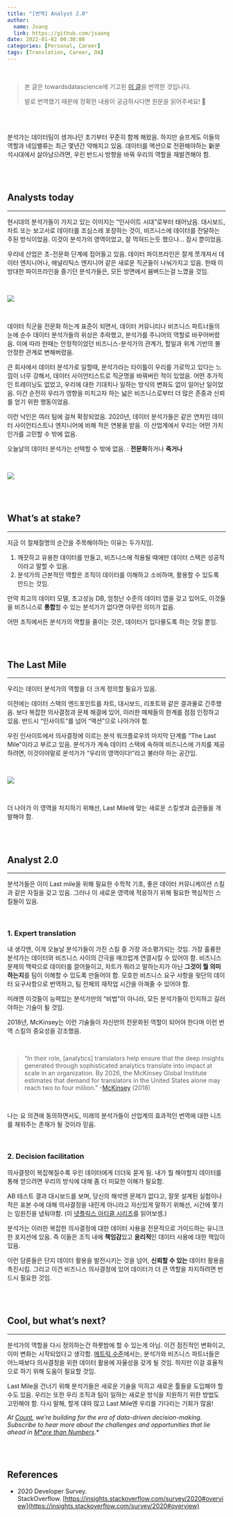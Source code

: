 ```yaml
---
title: "[번역] Analyst 2.0"
author:
  name: Jsang
  link: https://github.com/jsaang
date: 2022-01-02 00:30:00
categories: [Personal, Career]
tags: [Translation, Career, DA]
---
```


<br />

> 본 글은 towardsdatascience에 기고된 [이 글](https://towardsdatascience.com/analyst-2-0-3c10daf124c8?gi=17b7182f8f48)을 번역한 것입니다. 
> 
> 발로 번역했기 때문에 정확한 내용이 궁금하시다면 원문을 읽어주세요! 🤪

<br />
<br />

분석가는 데이터팀이 생겨나던 초기부터 꾸준히 함께 해왔음. 하지만 슬프게도 이들의 역할과 네임밸류는 최근 몇년간 약해지고 있음. 데이터를 액션으로 전환해야하는 新분석시대에서 살아남으려면, 우린 반드시 방향을 바꿔 우리의 역할을 재발견해야 함.

<br />
<br />

## Analysts today

---

현시대의 분석가들이 가지고 있는 이미지는 “인사이트 시대”로부터 태어났음. 대시보드, 차트 또는 보고서로 데이터를 조심스레 포장하는 것이, 비즈니스에 데이터를 전달하는 주된 방식이었음. 이것이 분석가의 영역이었고, 잘 먹혀드는듯 했으나... 잠시 뿐이었음. 

우리네 산업은 초-전문화 단계에 접어들고 있음. 데이터 파이프라인은 잘게 쪼개져서 데이터 엔지니어나, 애널리틱스 엔지니어 같은 새로운 직군들이 나눠가지고 있음. 한때 이 방대한 파이프라인을 즐기던 분석가들은, 모든 방면에서 붐벼드는걸 느꼈을 것임.

<br />

![](https://miro.medium.com/max/1400/1*5lYUUC_WVIMPK3jcNyYwvg.png)

<br />

데이터 직군을 전문화 하는게 표준이 되면서, 데이터 커뮤니티나 비즈니스 파트너들의 눈에 순수 데이터 분석가들의 위상은 추락했고, 분석가를 주니어의 역할로 바꾸어버렸음. 이에 따라 한때는 안정적이었던 비즈니스-분석가의 관계가, 할일과 위계 기반의 불안정한 관계로 변해버렸음.

큰 회사에서 데이터 분석가로 일할때, 분석가라는 타이틀이 우리를 가로막고 있다는 느낌이 너무 강해서, 데이터 사이언티스트로 직군명을 바꿔버린 적이 있었음. 어떤 추가적인 트레이닝도 없었고, 우리에 대한 기대치나 일하는 방식의 변화도 없이 일어난 일이었음. 이건 순전히 우리가 영향을 미치고자 하는 넓은 비즈니스로부터 더 많은 존중과 신뢰를 얻기 위한 행동이었음.

이런 낙인은 여러 팀에 걸쳐 확장되었음. 2020년, 데이터 분석가들은 같은 연차인 데이터 사이언티스트나 엔지니어에 비해 적은 연봉을 받음. 이 산업계에서 우리는 어떤 가치인가를 고민할 수 밖에 없음.

오늘날의 데이터 분석가는 선택할 수 밖에 없음. : **전문화**하거나 **죽거나**

<br />

![](https://miro.medium.com/max/2000/1*eS7AEN6le7BnzAUgv3yZPw.png)

<br />
<br />

## What’s at stake?

---

지금 이 절체절명의 순간을 주목해야하는 이유는 두가지임.

1. 깨끗하고 유용한 데이터를 만들고, 비즈니스에 적용될 때에만 데이터 스택은 성공적이라고 말할 수 있음.
2. 분석가의 근본적인 역할은 조직이 데이터를 이해하고 소비하며, 활용할 수 있도록 만드는 것임.

만약 최고의 데이터 모델, 초고성능 DB, 엄청난 수준의 데이터 앱을 갖고 있어도, 이것들을 비즈니스로 **통합**할 수 있는 분석가가 없다면 아무런 의미가 없음.

어떤 조직에서든 분석가의 역할을 줄이는 것은, 데이터가 입다물도록 하는 것일 뿐임.

<br />
<br />

## The Last Mile

---

우리는 데이터 분석가의 역할을 더 크게 정의할 필요가 있음.

이전에는 데이터 스택의 엔드포인트를 차트, 대시보드, 리포트와 같은 결과물로 간주했음. 보다 복잡한 의사결정과 문제 해결에 있어, 이러한 매체들의 한계를 점점 인정하고 있음. 반드시 “인사이트”를 넘어 “액션”으로 나아가야 함.

우린 인사이트에서 의사결정에 이르는 분석 워크플로우의 마지막 단계를 “The Last Mile”이라고 부르고 있음. 분석가가 계속 데이터 스택에 속하여 비즈니스에 가치를 제공하려면, 이것이야말로 분석가가 “우리의 영역이다!”라고 불러야 하는 공간임.

<br />

![](https://miro.medium.com/max/2000/1*VME7n7__zjHBy1s-Y3TAHA.png)

<br />

더 나아가 이 영역을 차지하기 위해선, Last Mile에 맞는 새로운 스킬셋과 습관들을 개발해야 함.

<br />
<br />

## Analyst 2.0

---

분석가들은 이미 Last mile을 위해 필요한 수학적 기초, 좋은 데이터 커뮤니케이션 스킬과 같은 자질을 갖고 있음. 그러나 이 새로운 영역에 적응하기 위해 필요한 핵심적인 스킬들이 있음.

<br />

### 1. Expert translation

내 생각엔, 이게 오늘날 분석가들이 가진 스킬 중 가장 과소평가되는 것임. 가장 훌륭한 분석가는 데이터와 비즈니스 사이의 간극을 매끄럽게 연결시킬 수 있어야 함. 비즈니스 문제의 맥락으로 데이터를 끌어들이고, 차트가 뭐라고 말하는지가 아닌 **그것이 뭘 의미하는지**를 팀이 이해할 수 있도록 만들어야 함. 모호한 비즈니스 요구 사항을 윗단의 데이터 요구사항으로 번역하고, 팀 전체의 재작업 시간을 아껴줄 수 있어야 함.

미래엔 이것들이 능력있는 분석가만의 “비법”이 아니라, 모든 분석가들이 인지하고 길러야하는 기술이 될 것임.

2018년, McKinsey는 이런 기술들이 자신만의 전문화된 역할이 되어야 한다며 이런 번역 스킬의 중요성을 강조했음.

<br />

> “In their role, [analytics] translators help ensure that the deep insights generated through sophisticated analytics translate into impact at scale in an organization. By 2026, the McKinsey Global Institute estimates that demand for translators in the United States alone may reach two to four million.” -[McKinsey](https://www.mckinsey.com/business-functions/mckinsey-analytics/our-insights/analytics-translator) (2018)

<br />

나는 요 의견에 동의하면서도, 미래의 분석가들이 산업계의 효과적인 번역에 대한 니즈를 채워주는 존재가 될 것이라 믿음.

<br />

### 2. Decision facilitation

의사결정이 복잡해질수록 우린 데이터에게 더더욱 묻게 됨. 내가 뭘 해야할지 데이터를 통해 얻으려면 우리의 방식에 대해 좀 더 미묘한 이해가 필요함.

AB 테스트 결과 대시보드를 보며, 당신의 해석엔 문제가 없다고, 잘못 설계된 실험이나 적은 표본 수에 대해 의사결정을 내린게 아니라고 자신있게 말하기 위해선, 시간에 쫓기는 임원진을 냅둬야함. (이 [넷플릭스 아티클 시리즈](https://netflixtechblog.com/building-confidence-in-a-decision-8705834e6fd8)를 읽어보셈.)

분석가는 이러한 복잡한 의사결정에 대한 데이터 사용을 전문적으로 가이드하는 유니크한 포지션에 있음. 즉 이들은 조직 내에 **책임감**있고 **윤리적**인 데이터 사용에 대한 책임이 있음.

이런 담론들은 단지 데이터 활용을 발전시키는 것을 넘어, **신뢰할 수 있는** 데이터 활용을 촉진시킴. 그리고 이건 비즈니스 의사결정에 있어 데이터가 더 큰 역할을 차지하려면 반드시 필요한 것임.

<br />
<br />

## Cool, but what’s next?

---

분석가의 역할을 다시 정의하는건 하룻밤에 할 수 있는게 아님. 이건 점진적인 변화이고, 이미 변화는 시작되었다고 생각함. [메트릭 수준](https://cloud.google.com/blog/products/data-analytics/lookers-universal-semantic-model)에서는, 분석가와 비즈니스 파트너들은 어느때보다 의사결정을 위한 데이터 활용에 자율성을 갖게 될 것임. 하지만 이걸 효율적으로 하기 위해 도움이 필요할 것임.

Last Mile을 건너기 위해 분석가들은 새로운 기술을 익히고 새로운 툴들을 도입해야 할 수도 있음. 우리는 또한 우리 조직과 팀이 일하는 새로운 방식을 지원하기 위한 방법도 고민해야 함. 다시 말해, 할게 대따 많고 Last Mile엔 우리를 기다리는 기회가 많음!

*At [Count](https://count.co/?utm_source=medium&utm_campaign=closeup), we’re building for the era of data-driven decision-making. Subscribe to hear more about the challenges and opportunities that lie ahead in [M*ore than Numbers](https://count.co/join-newsletter)*.*

<br />
<br />

## References

- 2020 Developer Survey. StackOverflow. [https://insights.stackoverflow.com/survey/2020#overview](https://insights.stackoverflow.com/survey/2020#overview)